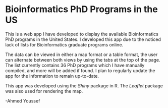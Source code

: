 # Bioinformatics PhD Programs in the US

This is a web app I have developed to display the available Bioinformatics PhD programs in the United States. I developed this app due to the noticed lack of lists for Bioinformatics graduate programs online.

The data can be viewed in either a map format or a table format, the user can alternate between both views by using the tabs at the top of the page. The list currently contains 36 PhD programs which I have manually compiled, and more will be added if found. I plan to regularly update the app for the information to remain up-to-date.

This app was developed using the *Shiny* package in R. The *Leaflet* package was also used for rendering the map.

-Ahmed Youssef

